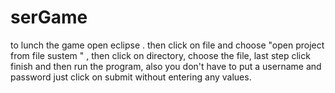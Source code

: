 # serGame
to lunch the game open eclipse . then click on file and choose "open project from file sustem " , then click on directory, choose the file, last step click finish and then run the program,
also you don't have to put a username and password just click on submit without entering any values. 
